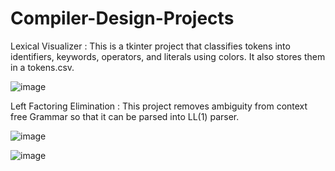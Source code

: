 # Compiler-Design-Projects

Lexical Visualizer : This is a tkinter project that classifies tokens into identifiers, keywords, operators, and literals using colors. It also stores them in a tokens.csv.

![image](https://github.com/user-attachments/assets/5794e8a5-84c3-41f9-ae6c-bf5ca37ea9bc)

Left Factoring Elimination : This project removes ambiguity from context free Grammar so that it can be parsed into LL(1) parser.

![image](https://github.com/user-attachments/assets/43fa5afd-d19c-44fd-888d-e68f6a01250b)

![image](https://github.com/user-attachments/assets/683ac5b0-6eac-4fac-873f-f5778031fffc)
